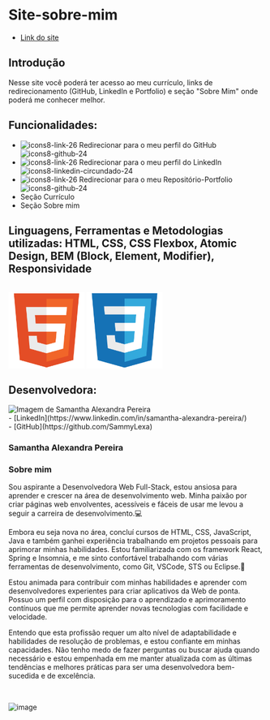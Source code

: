 # Site-sobre-mim
- [Link do site](https://portfolio-samantha-sammylexa.vercel.app/)

<h2>Introdução</h2>
Nesse site você poderá ter acesso ao meu currículo, links de redirecionamento (GitHub, LinkedIn e Portfolio) e seção "Sobre Mim" onde poderá me conhecer melhor.

## Funcionalidades: 
- ![icons8-link-26](https://user-images.githubusercontent.com/123910027/228752013-a96329b2-08be-4b86-ab21-9506e43c6bf7.png) Redirecionar para o meu perfil do GitHub![icons8-github-24](https://user-images.githubusercontent.com/123910027/228752527-bc72a127-2a76-4ce3-b9d7-edb43e55243b.png)
- ![icons8-link-26](https://user-images.githubusercontent.com/123910027/228752013-a96329b2-08be-4b86-ab21-9506e43c6bf7.png) Redirecionar para o meu perfil do LinkedIn ![icons8-linkedin-circundado-24](https://user-images.githubusercontent.com/123910027/228752600-256f8835-fc7e-4078-afe8-3af2d66f06bd.png)
- ![icons8-link-26](https://user-images.githubusercontent.com/123910027/228752013-a96329b2-08be-4b86-ab21-9506e43c6bf7.png) Redirecionar para o meu Repositório-Portfolio ![icons8-github-24](https://user-images.githubusercontent.com/123910027/228752527-bc72a127-2a76-4ce3-b9d7-edb43e55243b.png)
- Seção Currículo
- Seção Sobre mim

<h2>Linguagens, Ferramentas e Metodologias utilizadas: HTML, CSS, CSS Flexbox, Atomic Design, BEM (Block, Element, Modifier), Responsividade</h2>

<div style="display: inline_block"><br>
  <img align="center" alt="HTML"  width="150" src="https://raw.githubusercontent.com/devicons/devicon/master/icons/html5/html5-original.svg">
  <img align="center" alt="CSS" width="150" src="https://raw.githubusercontent.com/devicons/devicon/master/icons/css3/css3-original.svg">
</div>

<h2>Desenvolvedora:</h2>
<img width="200px" src="https://user-images.githubusercontent.com/123910027/227732191-4385c938-5b77-4feb-8d64-a5b486763fdd.jpg" alt="Imagem de Samantha Alexandra Pereira"></br>
- [LinkedIn](https://www.linkedin.com/in/samantha-alexandra-pereira/) </br>
- [GitHub](https://github.com/SammyLexa)
<h3>Samantha Alexandra Pereira</h3>
<h3>Sobre mim</h3>
Sou aspirante a Desenvolvedora Web Full-Stack, estou ansiosa para aprender e crescer na área de desenvolvimento web. Minha paixão por criar páginas web envolventes, acessíveis e fáceis de usar me levou a seguir a carreira de desenvolvimento.💻

Embora eu seja nova no área, concluí cursos de HTML, CSS, JavaScript, Java e também ganhei experiência trabalhando em projetos pessoais para aprimorar minhas habilidades. Estou familiarizada com os framework React, Spring e Insomnia, e me sinto confortável trabalhando com várias ferramentas de desenvolvimento, como Git, VSCode, STS ou Eclipse.💜

Estou animada para contribuir com minhas habilidades e aprender com desenvolvedores experientes para criar aplicativos da Web de ponta. Possuo um perfil com disposição para o aprendizado e aprimoramento contínuos que me permite aprender novas tecnologias com facilidade e velocidade.

Entendo que esta profissão requer um alto nível de adaptabilidade e habilidades de resolução de problemas, e estou confiante em minhas capacidades. Não tenho medo de fazer perguntas ou buscar ajuda quando necessário e estou empenhada em me manter atualizada com as últimas tendências e melhores práticas para ser uma desenvolvedora bem-sucedida e de excelência.

</br>


![image](https://user-images.githubusercontent.com/123910027/227808173-79ddf79a-f8e7-49c7-8b8c-e77c798b0b68.png)

